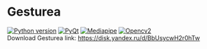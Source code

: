 # Gesturea
[![Python version](https://img.shields.io/static/v1?label=Python&logo=python&message=3.8.0&color=blue)](https://www.python.org/)
[![PyQt](https://img.shields.io/static/v1?label=PyQt6&logo=PyQt6&message=6.4.2&color=blue)](https://pypi.org/project/PyQt6/)
[![Mediapipe](https://img.shields.io/static/v1?label=Mediapipe&logo=mediapipe&message=0.9.1.0&color=blue)](https://pypi.org/project/mediapipe/)
[![Opencv2](https://img.shields.io/static/v1?label=Opencv2&logo=Opencv2&message=4.7.0.72&color=blue)](https://pypi.org/project/opencv-python/)\
Download Gesturea link: https://disk.yandex.ru/d/BbUsycwH2r0hTw


